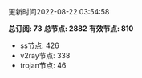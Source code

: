 更新时间2022-08-22 03:54:58

**总订阅: 73**
**总节点: 2882**
**有效节点: 810**
- ss节点: 426
- v2ray节点: 338
- trojan节点: 46

